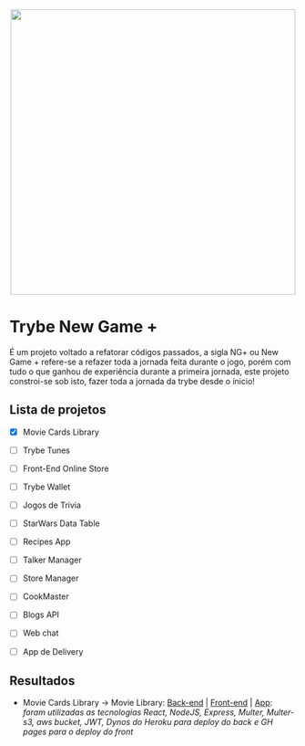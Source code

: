 <div align="center">
  
<img src="https://user-images.githubusercontent.com/62621800/137806846-5b6815c7-dec7-45e4-a514-afe9b1d747f3.jpg" width="500" />
  
</div>



# Trybe New Game +

É um projeto voltado a refatorar códigos passados, a sigla NG+ ou New Game + refere-se a refazer toda a jornada feita durante o jogo, porém com tudo o que ganhou de experiência durante a primeira jornada, este projeto constroi-se sob isto, fazer toda a jornada da trybe desde o ínicio!


## Lista de projetos

- [x] Movie Cards Library
- [ ] Trybe Tunes 
- [ ] Front-End Online Store 
- [ ] Trybe Wallet
- [ ] Jogos de Trivia
- [ ] StarWars Data Table
- [ ] Recipes App
- [ ] Talker Manager
- [ ] Store Manager
- [ ] CookMaster
- [ ] Blogs API
- [ ] Web chat
- [ ] App de Delivery


## Resultados

- Movie Cards Library -> Movie Library: [Back-end](https://github.com/offpepe/Movie-Library-API) | [Front-end](https://github.com/offpepe/movie-library) | [App](https://offpepe.github.io/movie-library/):
_foram utilizadas as tecnologias React, NodeJS, Express, Multer, Multer-s3, aws bucket, JWT, Dynos do Heroku para deploy do back e GH pages para o deploy do front_
